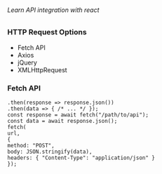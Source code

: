 ###### Learn API integration with react

### HTTP Request Options

- Fetch API
- Axios
- jQuery
- XMLHttpRequest

### Fetch API

```fetch("/path/to/api")
.then(response => response.json())
.then(data => { /* ... */ });
const response = await fetch("/path/to/api");
const data = await response.json();
fetch(
url,
{
method: "POST",
body: JSON.stringify(data),
headers: { "Content-Type": "application/json" }
});
```
